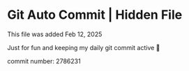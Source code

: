 # Git Auto Commit | Hidden File

This file was added Feb 12, 2025

Just for fun and keeping my daily git commit active 🤪

commit number: 2786231
